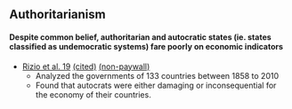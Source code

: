 ## Authoritarianism

#### Despite common belief, authoritarian and autocratic states (ie. states classified as undemocratic systems) fare poorly on economic indicators

*   [Rizio et al. 19](https://www.sciencedirect.com/science/article/pii/S1048984317308093?via%3Dihub#!) [(cited)](https://qz.com/1688397/data-proves-it-authoritarian-leaders-are-bad-for-the-economy/) [(non-paywall)](https://sci-hub.se/https://www.sciencedirect.com/science/article/pii/S1048984317308093)
    *   Analyzed the governments of 133 countries between 1858 to 2010
    *   Found that autocrats were either damaging or inconsequential for the economy of their countries.
